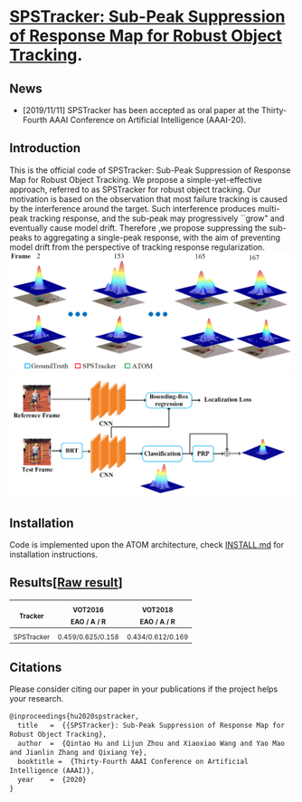# [SPSTracker: Sub-Peak Suppression of Response Map for Robust Object Tracking](https://arxiv.org/abs/1912.00597).


## News
* \[2019/11/11\] SPSTracker has been accepted as oral paper at the Thirty-Fourth AAAI Conference on Artificial Intelligence (AAAI-20).
## Introduction
This is the official code of SPSTracker: Sub-Peak Suppression of Response Map for Robust Object Tracking. We propose a simple-yet-effective approach, referred to as SPSTracker for robust object tracking. Our motivation is based on the observation that most failure tracking is caused by the interference around the target. Such interference produces multi-peak tracking response, and the sub-peak may progressively ``grow" and eventually cause model drift. Therefore ,we propose suppressing the sub-peaks to aggregating a single-peak response, with the aim of preventing model drift from the perspective of tracking response regularization. 
![comparison](figure/SPS.png)
![flowchart](figure/flowchart.png)

## Installation 
Code is implemented upon the ATOM architecture, check [INSTALL.md](INSTALL.md) for installation instructions.

## Results[[Raw result](https://drive.google.com/drive/folders/1bX_5fcm2EfeZv5dx3L8CwhMEHGwrGXvV)]

|                           <sub>Tracker</sub>                           |      <sub>VOT2016</br>EAO /  A / R</sub>     |      <sub>VOT2018</br>EAO / A / R</sub>      | 
|:----------------------------------------------------------------------:|:--------------------------------------------:|:--------------------------------------------:|
| <sub>SPSTracker</sub> |       <sub>0.459/0.625/0.158</sub>       |       <sub>0.434/0.612/0.169</sub>       |


## Citations
Please consider citing our paper in your publications if the project helps your research.
```
@inproceedings{hu2020spstracker,
  title   =  {{SPSTracker}: Sub-Peak Suppression of Response Map for Robust Object Tracking},
  author  =  {Qintao Hu and Lijun Zhou and Xiaoxiao Wang and Yao Mao and Jianlin Zhang and Qixiang Ye},
  booktitle =  {Thirty-Fourth AAAI Conference on Artificial Intelligence (AAAI)},
  year    =  {2020}
}
```
